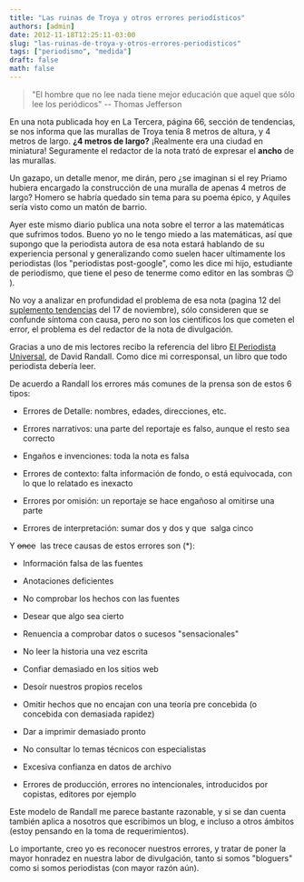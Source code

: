 ```yaml
---
title: "Las ruinas de Troya y otros errores periodísticos"
authors: [admin]
date: 2012-11-18T12:25:11-03:00
slug: "las-ruinas-de-troya-y-otros-errores-periodisticos"
tags: ["periodismo", "medida"]
draft: false
math: false
---
```


> "El hombre que no lee nada tiene mejor educación que aquel que sólo
> lee los periódicos" -- Thomas Jefferson

En una nota publicada hoy en La Tercera, página 66, sección de
tendencias, se nos informa que las murallas de Troya tenía 8 metros de
altura, y 4 metros de largo. **¿4 metros de largo?** ¡Realmente era una
ciudad en miniatura! Seguramente el redactor de la nota trató de
expresar el **ancho** de las murallas.

Un gazapo, un detalle menor, me dirán, pero ¿se imaginan si el rey
Priamo hubiera encargado la construcción de una muralla de apenas 4
metros de largo? Homero se habría quedado sin tema para su poema épico,
y Aquiles sería visto como un matón de barrio.

Ayer este mismo diario publica una nota sobre el terror a las
matemáticas que sufrimos todos. Bueno yo no le tengo miedo a las
matemáticas, así que supongo que la periodista autora de esa nota estará
hablando de su experiencia personal y generalizando como suelen hacer
ultimamente los periodistas (los "periodistas post-google", como les
dice mi hijo, estudiante de periodismo, que tiene el peso de tenerme
como editor en las sombras :wink: ).

No voy a analizar en profundidad el problema de esa nota (pagina 12 del
[suplemento tendencias](http://books.google.cl/books?id=rayhvTx6AOEC&pg=PA193&redir_esc=y#v=onepage&q&f=false)
del 17 de noviembre), sólo consideren que se confunde síntoma con causa,
pero no son los científicos los que cometen el error, el problema es del
redactor de la nota de divulgación.

Gracias a uno de mis lectores recibo la referencia del libro 
[El Periodista Universal](http://books.google.cl/books?id=rayhvTx6AOEC&pg=PA193&redir_esc=y#v=onepage&q&f=false),
de David Randall. Como dice mi corresponsal, un libro que todo
periodista debería leer.

De acuerdo a Randall los errores más comunes de la prensa son de estos 6
tipos:

-   Errores de Detalle: nombres, edades, direcciones, etc.

-   Errores narrativos: una parte del reportaje es falso, aunque el
    resto sea correcto

-   Engaños e invenciones: toda la nota es falsa

-   Errores de contexto: falta información de fondo, o está equivocada,
    con lo que lo relatado es inexacto

-   Errores por omisión: un reportaje se hace engañoso al omitirse una
    parte

-   Errores de interpretación: sumar dos y dos y que  salga cinco

Y ~~once~~  las trece causas de estos errores son (\*):

-   Información falsa de las fuentes

-   Anotaciones deficientes

-   No comprobar los hechos con las fuentes

-   Desear que algo sea cierto

-   Renuencia a comprobar datos o sucesos "sensacionales"

-   No leer la historia una vez escrita

-   Confiar demasiado en los sitios web

-   Desoír nuestros propios recelos

-   Omitir hechos que no encajan con una teoría pre concebida (o
    concebida con demasiada rapidez)

-   Dar a imprimir demasiado pronto

-   No consultar lo temas técnicos con especialistas

-   Excesiva confianza en datos de archivo

-   Errores de producción, errores no intencionales, introducidos por
    copistas, editores por ejemplo

Este modelo de Randall me parece bastante razonable, y si se dan cuenta
también aplica a nosotros que escribimos un blog, e incluso a otros
ámbitos (estoy pensando en la toma de requerimientos).

Lo importante, creo yo es reconocer nuestros errores, y tratar de poner
la mayor honradez en nuestra labor de divulgación, tanto si somos
"bloguers" como si somos periodistas (con mayor razón aún).
